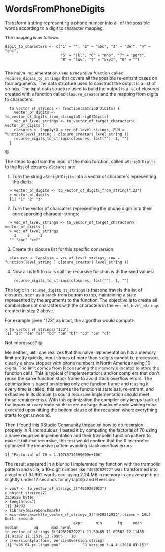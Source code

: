 # WordsFromPhoneDigits
Transform a string representing a phone number into all of the possible words according to a digit to character mapping.

The mapping is as follows:

```
digit_to_characters <- c("1" = "", "2" = "abc", "3" = "def", "4" = "ghi",
                         "5" = "jkl", "6" = "mno", "7" = "pqrs",
                         "8" = "tuv", "9" = "wxyz", "0" = "")


```

The naive implementation uses a recursive function called `recurse_digits_to_strings` that covers all the possible re-entrant cases on four arguments. The data structure used to construct the output is a list of strings. The input data structure used to build the output is a list of closures created with a function called `closure_creator` and the mapping from digits to characters:

```
  to_vector_of_strings <- function(aStrigOfDigits) {
    vector_of_digits <- to_vector_of_digits_from_string(aStrigOfDigits)
    vec_of_level_strings <- to_vector_of_target_characters( vector_of_digits )
    closures <- lapply(X = vec_of_level_strings, FUN = function(level_string ) closure_creator( level_string ))
    recurse_digits_to_strings(closures, list(""), 1, "")
  }
```
 :anguished:
 
The steps to go from the input of the main function, called `aStrigOfDigits` to the list of closures `closures` are:

1. Turn the string `aStrigOfDigits` into a vector of characters representing the digits:
  ```
    > vector_of_digits <- to_vector_of_digits_from_string("123")
    > vector_of_digits
    [1] "1" "2" "3"
  ```
2. Turn the vector of charcaters representing the phone digits into their corresponding character strings:
  ```
    > vec_of_level_strings <- to_vector_of_target_characters( vector_of_digits )
    > vec_of_level_strings
      1     2     3 
    "" "abc" "def"
  ```
3. Create the closure list for this specific conversion:
  
  ```
    closures <- lapply(X = vec_of_level_strings, FUN = function(level_string ) closure_creator( level_string ))  
  ```
4. Now all is left to do is call the recursive function with the seed values:
  
  ```
      recurse_digits_to_strings(closures, list(""), 1, "")
  ```

The logic in `recurse_digits_to_strings` is that one travels the list of closures, seen as a stack from bottom to top, maintaining a state represented by the arguments to the function. The objective is to create all combinations of characters with the characters in the `vec_of_level_strings` created in step 2 above.

For example given "123" as input, the algorithm would compute:
  ```
  > to_vector_of_strings("123")
[1] "ad" "ae" "af" "bd" "be" "bf" "cd" "ce" "cf"
```

Not impressed? :unamused:

Me neither, until one realizes that this naive implementation hits a memory limit pretty quickly, input strings of more than 5 digits cannot be processed, clearly a show stopper with phone numbers in North America having 10 digits. The limit comes from R consuming the memory allocated to store the function calls. This is typical of implementations and/or compilers that don't reuse the same function stack frame to avoid stack overflow errors. The optimization is based on storing only one function frame and reusing it every time is called, this asumes the function is stateless, re-entrant, and exhastive in its domain (a sound recursive implementation should meet these requirements). With this optimization the compiler only keeps track of the inputs at every state so there are no huge thunks of code waiting to be executed upon hitting the bottom clause of the recursion where everything starts to get unwound.
 
Then I found this [RStudio Community thread](https://community.rstudio.com/t/tidiest-way-to-do-recursion-safely-in-r/1408) on how to do recursion properly in R. Incredulous, I tested it by computing the factorial of 70 using a naive recursive implementation and their trampolin function pattern to make it tail-end recursive, this test would confirm that the R interpreter optimized the recursive pattern avoiding stack overflow errors:

```
1] "Factorial of 70 = 1.19785716699699e+100"
```

The result appeared in a blur so I implemnted my function with the trampolin pattern and voilá, a 10-digit number like `"4039282922"` was transformed into a vector of 34,992 words occupying 2.24 MB in memory in an average time slightly under 12 seconds for my laptop and R version:

  ```
  > vos7 <- to_vector_of_strings_3("4039282922")
  > object.size(vos7)
  2239528 bytes
  > length(vos7)
  [1] 34992
  > library(microbenchmark)
  > microbenchmark(to_vector_of_strings_3("4039282922"),times = 10L)
  Unit: seconds
                                 expr      min       lq     mean   median       uq      max neval
  to_vector_of_strings_3("4039282922") 11.59465 11.69502 12.11465 11.91282 12.31519 13.70905    10
  > c(version$platform, version$version.string)
  [1] "x86_64-pc-linux-gnu"          "R version 3.4.4 (2018-03-15)"
  ```



